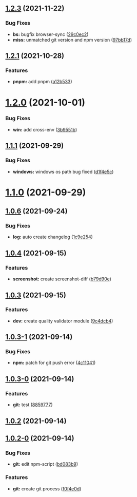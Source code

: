 ## [1.2.3](https://github.com/khoa-allgrow/template-agl/compare/v1.2.2...v1.2.3) (2021-11-22)


### Bug Fixes

* **bs:** bugfix browser-sync ([29c0ec2](https://github.com/khoa-allgrow/template-agl/commit/29c0ec212607e278f74e118b1c49769bc722937d))
* **miss:** unmatched git version and npm version ([97bb17d](https://github.com/khoa-allgrow/template-agl/commit/97bb17db91b840c4f6fed0c1a6818f4a5820c5a1))



## [1.2.1](https://github.com/khoa-allgrow/template-agl/compare/v1.2.0...v1.2.1) (2021-10-28)


### Features

* **pnpm:** add pnpm ([a12b533](https://github.com/khoa-allgrow/template-agl/commit/a12b53357fa336740440908b1a383bab3159b027))



# [1.2.0](https://github.com/khoa-allgrow/template-agl/compare/v1.1.1...v1.2.0) (2021-10-01)


### Bug Fixes

* **win:** add cross-env ([3b9551b](https://github.com/khoa-allgrow/template-agl/commit/3b9551b67875f0d79f65484efebf70a002bf2119))



## [1.1.1](https://github.com/khoa-allgrow/template-agl/compare/v1.1.0...v1.1.1) (2021-09-29)


### Bug Fixes

* **windows:** windows os path bug fixed ([d1f4e5c](https://github.com/khoa-allgrow/template-agl/commit/d1f4e5cb382ba6b774d5ba11accf5c133a2776c2))



# [1.1.0](https://github.com/khoa-allgrow/template-agl/compare/v1.0.6...v1.1.0) (2021-09-29)



## [1.0.6](https://github.com/khoa-allgrow/template-agl/compare/v1.0.5...v1.0.6) (2021-09-24)


### Bug Fixes

* **log:** auto create changelog ([1c9e254](https://github.com/khoa-allgrow/template-agl/commit/1c9e254de551595f56c717740d16ed4fe51b1caa))



## [1.0.4](https://github.com/khoa-allgrow/template-agl/compare/v1.0.3...v1.0.4) (2021-09-15)


### Features

* **screenshot:** create screenshot-diff ([b79d90e](https://github.com/khoa-allgrow/template-agl/commit/b79d90e356d04883465da2c7e84464cfc5ef5dfe))



## [1.0.3](https://github.com/khoa-allgrow/template-agl/compare/v1.0.3-1...v1.0.3) (2021-09-15)


### Features

* **dev:** create quality validator module ([9c4dcb4](https://github.com/khoa-allgrow/template-agl/commit/9c4dcb45dcb87f75a55440c626511e838b36bbca))



## [1.0.3-1](https://github.com/khoa-allgrow/template-agl/compare/v1.0.3-0...v1.0.3-1) (2021-09-14)


### Bug Fixes

* **npm:** patch for git push error ([4c11041](https://github.com/khoa-allgrow/template-agl/commit/4c110411d73d052befab8c5c2b477d7a8acf1bce))



## [1.0.3-0](https://github.com/khoa-allgrow/template-agl/compare/v1.0.2...v1.0.3-0) (2021-09-14)


### Features

* **git:** test ([8859777](https://github.com/khoa-allgrow/template-agl/commit/8859777eaa8a494ccd6a9044e5b8354da7e09082))



## [1.0.2](https://github.com/khoa-allgrow/template-agl/compare/v1.0.2-0...v1.0.2) (2021-09-14)



## [1.0.2-0](https://github.com/khoa-allgrow/template-agl/compare/v1.0.1-0...v1.0.2-0) (2021-09-14)


### Bug Fixes

* **git:** edit npm-script ([bd083b9](https://github.com/khoa-allgrow/template-agl/commit/bd083b9bc51cc7b775c386f4d721d86c4165e4d6))


### Features

* **git:** create git process ([f0f4e0d](https://github.com/khoa-allgrow/template-agl/commit/f0f4e0d398df4f365424a29af041f75501f2c951))



